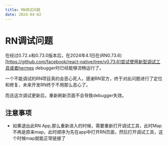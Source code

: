 ```yaml
---
title: RN调试问题
date: 2024-04-02
---
```


# RN调试问题

在经过0.72.x和0.73.0版本后，在2024年4.1日在(RN0.73.6)[https://github.com/facebook/react-native/tree/v0.73.6]尝试使用新型调试工具或者hermes debugger时已经能够流畅运行了。

一个不能调试的RN项目真的会恶心死人，感谢RN官方，终于对此问题进行了定位和修复，未来开发RN终于不用那么恶心了。

而且这次调试更新后，重新刷新页面不会导致debugger失效。

## 注意事项

- 如果退出此RN App,那么重新进入的时候，需要重新打开调试工具，此时Map不再是原来map，此时顺序为先在app中打开RN页面，然后打开调试工具，这个时候map就能正常链接了
